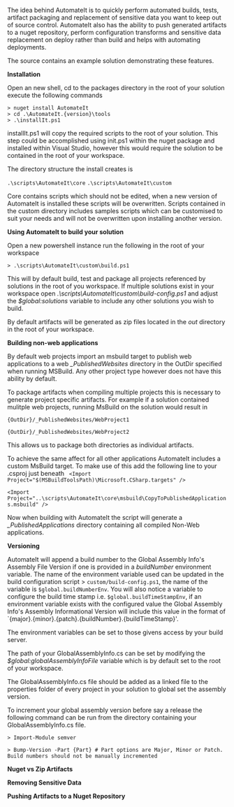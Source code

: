 The idea behind AutomateIt is to quickly perform automated builds, tests, artifact packaging and replacement of sensitive data you want to keep out of source control. AutomateIt also has the ability to push generated artifacts  to a nuget repository, perform configuration transforms and sensitive data replacement on deploy rather than build and helps with automating deployments.

The source contains an example solution demonstrating these features.

**Installation**

Open an new shell, cd to the packages directory in the root of your solution execute the following commands

	> nuget install AutomateIt
	> cd .\AutomateIt.{version}\tools
	> .\installIt.ps1
	  
installIt.ps1 will copy the required scripts to the root of your solution. This step could be accomplished using init.ps1 within the nuget package and installed within Visual Studio, however this would require the solution to be contained in the root of your workspace.

The directory structure the install creates is

`.\scripts\AutomateIt\core`
`.\scripts\AutomateIt\custom`

Core contains scripts which should not be edited, when a new version of AutomateIt is installed these scripts will be overwritten. Scripts contained in the custom directory includes samples scripts which can be customised to suit your needs and will not be overwritten upon installing another version.
	  
**Using AutomateIt to build your solution**

Open a new powershell instance run the following in the root of your workspace

	> .\scripts\AutomateIt\custom\build.ps1

This will by default build, test and package all projects referenced by solutions in the root of you workspace. If multiple solutions exist in your workspace open *.\scripts\AutomateIt\custom\build-config.ps1* and adjust the *$global:solutions* variable to include any other solutions you wish to build.

By default artifacts will be generated as zip files located in the *out* directory in the root of your workspace.

**Building non-web applications**

By default web projects import an msbuild target to publish web applications to a web *_PublishedWebsites*  directory in the OutDir specified when running MSBuild. Any other project type however does not have this ability by default.

To package artifacts when compiling multiple projects this is necessary to generate project specific artifacts. For example if a solution contained mulitple web projects, running MsBuild on the solution would result in

`{OutDir}/_PublishedWebsites/WebProject1`

`{OutDir}/_PublishedWebsites/WebProject2`

This allows us to package both directories as individual artifacts. 

To achieve the same affect for all other applications AutomateIt includes a custom MsBuild target. To make use of this add the following line to your .csproj just beneath ` <Import Project="$(MSBuildToolsPath)\Microsoft.CSharp.targets" />`

 `<Import Project="..\scripts\AutomateIt\core\msbuild\CopyToPublishedApplications.msbuild" />`

Now when building with AutomateIt the script will generate a *_PublishedApplications* directory containing all compiled Non-Web applications.

**Versioning**

AutomateIt will append a build number to the Global Assembly Info's Assembly File Version if one is provided in a *buildNumber* environment variable. The name of the environment variable used can be updated in the build configuration script > `custom/build-config.ps1`, the name of the variable is `$global.buildNumberEnv`. You will also notice a variable to configure the build time stamp i.e. `$global.buildTimeStampEnv`, if an environment variable exists with the configured value the Global Assembly Info's Assembly Informational Version will include this value in the format of `{major}.{minor}.{patch}.{buildNumber}.{buildTimeStamp}'.

The environment variables can be set to those givens access by your build server.

The path of your GlobalAssemblyInfo.cs can be set by modifying the *$global:globalAssemblyInfoFile* variable which is by default set to the root of your workspace. 

The GlobalAssemblyInfo.cs file should be added as a linked file to the properties folder of every project in your solution to global set the assembly version.

To increment your global assembly version before say a release the following command can be run from the directory containing your GlobalAssemblyInfo.cs file.

`> Import-Module semver`

`> Bump-Version -Part {Part} # Part options are Major, Minor or Patch. Build numbers should not be manually incremented` 

**Nuget vs Zip Artifacts**

**Removing Sensitive Data**

**Pushing Artifacts to a Nuget Repository**